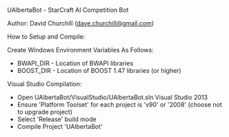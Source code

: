 UAlbertaBot - StarCraft AI Competition Bot

Author:  David Churchill (dave.churchill@gmail.com)

How to Setup and Compile:

Create Windows Environment Variables As Follows:
- BWAPI_DIR - Location of BWAPI libraries
- BOOST_DIR - Location of BOOST 1.47 libraries (or higher)

Visual Studio Compilation:
- Open UAlbertaBot/VisualStudio/UAlbertaBot.sln Visual Studio 2013
- Ensure 'Platform Toolset' for each project is 'v90' or '2008' (choose not to upgrade project)
- Select 'Release' build mode
- Compile Project 'UAlbertaBot'
